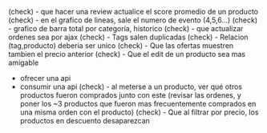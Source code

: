 (check) - que hacer una review actualice el score promedio de un producto
(check) - en el grafico de lineas, sale el numero de evento (4,5,6...)
(check) - grafico de barra total por categoría, historico
(check) - que actualizar ordenes sea por ajax
(check) - Tags salen duplicadas 
(check) - Relacion (tag,producto) deberia ser unico
(check) - Que las ofertas muestren tambien el precio anterior
(check) - Que el edit de un producto sea mas amigable
- ofrecer una api
- consumir una api
(check) - al meterse a un producto, ver qué otros productos fueron comprados junto con este (revisar las ordenes, y poner los ~3 productos que fueron mas frecuentemente comprados en una misma orden con el producto)
(check) - Que al filtrar por precio, los productos en descuento desaparezcan